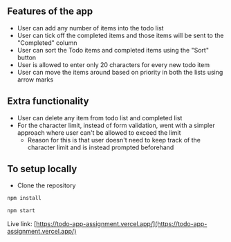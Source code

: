## Features of the app

- User can add any number of items into the todo list
- User can tick off the completed items and those items will be sent to the "Completed" column
- User can sort the Todo items and completed items using the "Sort" button
- User is allowed to enter only 20 characters for every new todo item
- User can move the items around based on priority in both the lists using arrow marks

## Extra functionality

- User can delete any item from todo list and completed list
- For the character limit, instead of form validation, went with a simpler approach where user can't be allowed to exceed the limit
  - Reason for this is that user doesn't need to keep track of the character limit and is instead prompted beforehand

## To setup locally

- Clone the repository

```javascript
npm install
```

```javascript
npm start
```

Live link: [https://todo-app-assignment.vercel.app/](https://todo-app-assignment.vercel.app/)  
